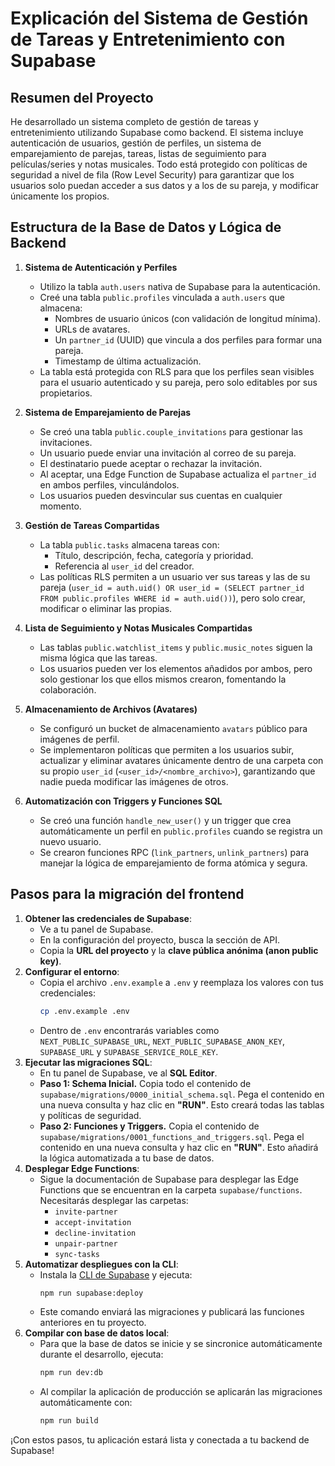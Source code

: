 # Explicación del Sistema de Gestión de Tareas y Entretenimiento con Supabase

## Resumen del Proyecto
He desarrollado un sistema completo de gestión de tareas y entretenimiento utilizando Supabase como backend. El sistema incluye autenticación de usuarios, gestión de perfiles, un sistema de emparejamiento de parejas, tareas, listas de seguimiento para películas/series y notas musicales. Todo está protegido con políticas de seguridad a nivel de fila (Row Level Security) para garantizar que los usuarios solo puedan acceder a sus datos y a los de su pareja, y modificar únicamente los propios.

## Estructura de la Base de Datos y Lógica de Backend
1.  **Sistema de Autenticación y Perfiles**
    *   Utilizo la tabla `auth.users` nativa de Supabase para la autenticación.
    *   Creé una tabla `public.profiles` vinculada a `auth.users` que almacena:
        *   Nombres de usuario únicos (con validación de longitud mínima).
        *   URLs de avatares.
        *   Un `partner_id` (UUID) que vincula a dos perfiles para formar una pareja.
        *   Timestamp de última actualización.
    *   La tabla está protegida con RLS para que los perfiles sean visibles para el usuario autenticado y su pareja, pero solo editables por sus propietarios.

2.  **Sistema de Emparejamiento de Parejas**
    *   Se creó una tabla `public.couple_invitations` para gestionar las invitaciones.
    *   Un usuario puede enviar una invitación al correo de su pareja.
    *   El destinatario puede aceptar o rechazar la invitación.
    *   Al aceptar, una Edge Function de Supabase actualiza el `partner_id` en ambos perfiles, vinculándolos.
    *   Los usuarios pueden desvincular sus cuentas en cualquier momento.

3.  **Gestión de Tareas Compartidas**
    *   La tabla `public.tasks` almacena tareas con:
        *   Título, descripción, fecha, categoría y prioridad.
        *   Referencia al `user_id` del creador.
    *   Las políticas RLS permiten a un usuario ver sus tareas y las de su pareja (`user_id = auth.uid() OR user_id = (SELECT partner_id FROM public.profiles WHERE id = auth.uid())`), pero solo crear, modificar o eliminar las propias.

4.  **Lista de Seguimiento y Notas Musicales Compartidas**
    *   Las tablas `public.watchlist_items` y `public.music_notes` siguen la misma lógica que las tareas.
    *   Los usuarios pueden ver los elementos añadidos por ambos, pero solo gestionar los que ellos mismos crearon, fomentando la colaboración.

5.  **Almacenamiento de Archivos (Avatares)**
    *   Se configuró un bucket de almacenamiento `avatars` público para imágenes de perfil.
    *   Se implementaron políticas que permiten a los usuarios subir, actualizar y eliminar avatares únicamente dentro de una carpeta con su propio `user_id` (`<user_id>/<nombre_archivo>`), garantizando que nadie pueda modificar las imágenes de otros.

6.  **Automatización con Triggers y Funciones SQL**
    *   Se creó una función `handle_new_user()` y un trigger que crea automáticamente un perfil en `public.profiles` cuando se registra un nuevo usuario.
    *   Se crearon funciones RPC (`link_partners`, `unlink_partners`) para manejar la lógica de emparejamiento de forma atómica y segura.

## Pasos para la migración del frontend

1.  **Obtener las credenciales de Supabase**:
    *   Ve a tu panel de Supabase.
    *   En la configuración del proyecto, busca la sección de API.
    *   Copia la **URL del proyecto** y la **clave pública anónima (anon public key)**.
2.  **Configurar el entorno**:
    *   Copia el archivo `.env.example` a `.env` y reemplaza los valores con tus credenciales:
        ```bash
        cp .env.example .env
        ```
    *   Dentro de `.env` encontrarás variables como `NEXT_PUBLIC_SUPABASE_URL`, `NEXT_PUBLIC_SUPABASE_ANON_KEY`, `SUPABASE_URL` y `SUPABASE_SERVICE_ROLE_KEY`.
3.  **Ejecutar las migraciones SQL**:
    *   En tu panel de Supabase, ve al **SQL Editor**.
    *   **Paso 1: Schema Inicial.** Copia todo el contenido de `supabase/migrations/0000_initial_schema.sql`. Pega el contenido en una nueva consulta y haz clic en **"RUN"**. Esto creará todas las tablas y políticas de seguridad.
    *   **Paso 2: Funciones y Triggers.** Copia el contenido de `supabase/migrations/0001_functions_and_triggers.sql`. Pega el contenido en una nueva consulta y haz clic en **"RUN"**. Esto añadirá la lógica automatizada a tu base de datos.
4. **Desplegar Edge Functions**:
   * Sigue la documentación de Supabase para desplegar las Edge Functions que se encuentran en la carpeta `supabase/functions`. Necesitarás desplegar las carpetas:
     * `invite-partner`
     * `accept-invitation`
     * `decline-invitation`
     * `unpair-partner`
     * `sync-tasks`
5. **Automatizar despliegues con la CLI**:
   * Instala la [CLI de Supabase](https://supabase.com/docs/guides/cli) y ejecuta:
     ```bash
     npm run supabase:deploy
     ```
   * Este comando enviará las migraciones y publicará las funciones anteriores en tu proyecto.
6. **Compilar con base de datos local**:
   * Para que la base de datos se inicie y se sincronice automáticamente durante el desarrollo, ejecuta:
     ```bash
     npm run dev:db
     ```
   * Al compilar la aplicación de producción se aplicarán las migraciones automáticamente con:
     ```bash
     npm run build
     ```

¡Con estos pasos, tu aplicación estará lista y conectada a tu backend de Supabase!
